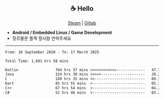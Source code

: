 <h2 align="center"> ☕ Hello </h2>

<p align="center">
  <a href="https://steamcommunity.com/id/Niforances/">Steam</a> |
  <a href="https://gitlab.com/niforances">Gitlab</a>
</p>

 - **Android / Embedded Linux / Game Development**
 - 장르불문 플젝 할사람 연락주세요

------

<!--START_SECTION:waka-->

```txt
From: 10 September 2020 - To: 17 March 2025

Total Time: 1,601 hrs 58 mins

Kotlin                 764 hrs 37 mins >>>>>>>>>>>>-------------   47.73 %
Java                   324 hrs 30 mins >>>>>--------------------   20.26 %
C                      149 hrs 35 mins >>-----------------------   09.34 %
Dart                   85 hrs 55 mins  >------------------------   05.36 %
C++                    67 hrs 54 mins  >------------------------   04.24 %
C#                     52 hrs 46 mins  >------------------------   03.29 %
```

<!--END_SECTION:waka-->
